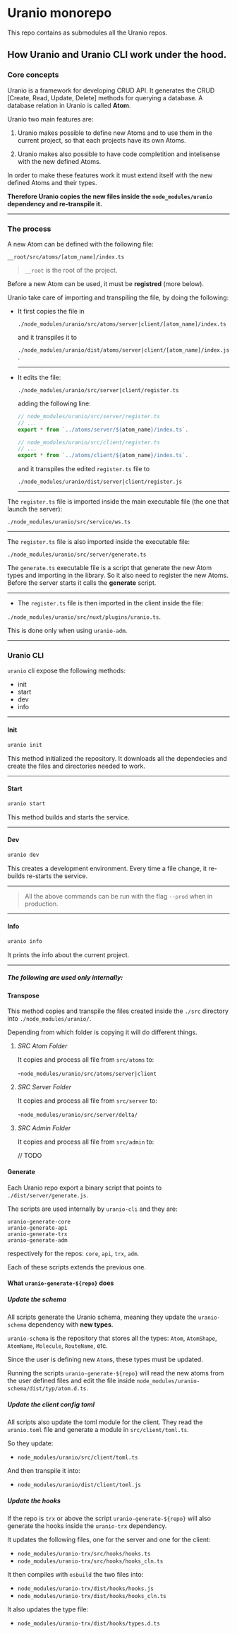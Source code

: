 # Uranio monorepo

This repo contains as submodules all the Uranio repos.

## How Uranio and Uranio CLI work under the hood.

### Core concepts

Uranio is a framework for developing CRUD API. It generates the CRUD
[Create, Read, Update, Delete] methods for querying a database.
A database relation in Uranio is called **Atom**.

Uranio two main features are:

1. Uranio makes possible to define new Atoms and to use them in the current
project, so that each projects have its own Atoms.

2. Uranio makes also possible to have code completition and intelisense with the
new defined Atoms.

In order to make these features work it must extend itself with the new defined
Atoms and their types.

**Therefore Uranio copies the new files inside the `node_modules/uranio` dependency
and re-transpile it.**

---

### The process

A new Atom can be defined with the following file:
```
__root/src/atoms/[atom_name]/index.ts
```
> `__root` is the root of the project.

Before a new Atom can be used, it must be **registred** (more below).

Uranio take care of importing and transpiling the file, by doing the following:

- It first copies the file in
	
	`./node_modules/uranio/src/atoms/server|client/[atom_name]/index.ts`
	
	and it transpiles it to
	
	`./node_modules/uranio/dist/atoms/server|client/[atom_name]/index.js`.
	
	---
	

- It edits the file:
	
	`./node_modules/uranio/src/server|client/register.ts`
	
	adding the following line:
	
	```typescript
	// node_modules/uranio/src/server/register.ts
	// ...
	export * from `../atoms/server/${atom_name}/index.ts`.
	```
	```typescript
	// node_modules/uranio/src/client/register.ts
	// ...
	export * from `../atoms/client/${atom_name}/index.ts`.
	```
	
	and it transpiles the edited `register.ts` file to
	
	`./node_modules/uranio/dist/server|client/register.js`
	
	---
	

The `register.ts` file is imported inside the main executable file (the one
that launch the server):

`./node_modules/uranio/src/service/ws.ts`

---
	

The `register.ts` file is also imported inside the executable file:

`./node_modules/uranio/src/server/generate.ts`

The `generate.ts` executable file is a script that generate the new Atom types
and importing in the library. So it also need to register the new Atoms.
Before the server starts it calls the **generate** script.

---


- The `register.ts` file is then imported in the client inside the file:

`./node_modules/uranio/src/nuxt/plugins/uranio.ts`.

This is done only when using `uranio-adm`.


---

### Uranio CLI

`uranio` cli expose the following methods:
- init
- start
- dev
- info

---

#### Init
```bash
uranio init
```
This method initialized the repository. It downloads all the dependecies and
create the files and directories needed to work.

---


#### Start
```bash
uranio start
```
This method builds and starts the service.

---


#### Dev
```bash
uranio dev
```
This creates a development environment. Every time a file change, it re-builds
re-starts the service.

---

> All the above commands can be run with the flag `--prod` when in production.

---

#### Info
```bash
uranio info
```
It prints the info about the current project.

---

##### The following are used only internally:

#### Transpose

This method copies and transpile the files created inside the `./src` directory
into `./node_modules/uranio/`.

Depending from which folder is copying it will do different things.

1) _SRC Atom Folder_

	It copies and process all file from `src/atoms` to:
	
	-`node_modules/uranio/src/atoms/server|client`

2) _SRC Server Folder_

	It copies and process all file from `src/server` to:
	
	-`node_modules/uranio/src/server/delta/`

3) _SRC Admin Folder_

	It copies and process all file from `src/admin` to:
	
	// TODO


#### Generate

Each Uranio repo export a binary script that points to `./dist/server/generate.js`.

The scripts are used internally by `uranio-cli` and they are:
```
uranio-generate-core
uranio-generate-api
uranio-generate-trx
uranio-generate-adm
```
respectively for the repos: `core`, `api`, `trx`, `adm`.

Each of these scripts extends the previous one.


#### What `uranio-generate-${repo}` does


##### Update the schema

All scripts generate the Uranio schema, meaning they update the `uranio-schema`
dependency with **new types**.

`uranio-schema` is the repository that stores all the types: `Atom`, `AtomShape`,
`AtomName`, `Molecule`, `RouteName`, etc.

Since the user is defining new `Atom`s, these types must be updated.

Running the scripts `uranio-generate-${repo}` will read the new atoms from the
user defined files and edit the file inside
`node_modules/uranio-schema/dist/typ/atom.d.ts`.


##### Update the client config toml

All scripts also update the toml module for the client.
They read the `uranio.toml` file and generate a module in `src/client/toml.ts`.

So they update:
- `node_modules/uranio/src/client/toml.ts`

And then transpile it into:
- `node_modules/uranio/dist/client/toml.js`


##### Update the hooks

If the repo is `trx` or above the script `uranio-generate-${repo}` will also
generate the hooks inside the `uranio-trx` dependency.

It updates the following files, one for the server and one for the client:
- `node_modules/uranio-trx/src/hooks/hooks.ts`
- `node_modules/uranio-trx/src/hooks/hooks_cln.ts`

It then compiles with `esbuild` the two files into:
- `node_modules/uranio-trx/dist/hooks/hooks.js`
- `node_modules/uranio-trx/dist/hooks/hooks_cln.ts`

It also updates the type file:
- `node_modules/uranio-trx/dist/hooks/types.d.ts`




